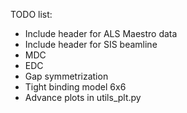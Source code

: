 TODO list:

- Include header for ALS Maestro data
- Include header for SIS beamline
- MDC
- EDC
- Gap symmetrization
- Tight binding model 6x6
- Advance plots in utils_plt.py
